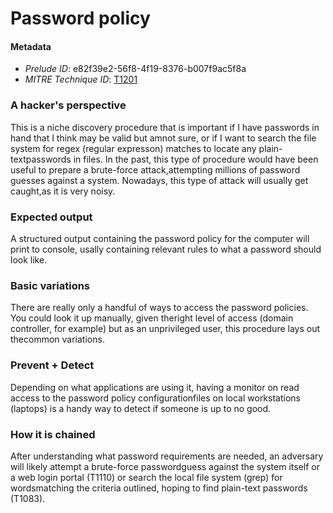 
# Password policy

#### Metadata

- *Prelude ID*: e82f39e2-56f8-4f19-8376-b007f9ac5f8a
- *MITRE Technique ID*: [T1201](https://attack.mitre.org/techniques/T1201/)

### A hacker's perspective

This is a niche discovery procedure that is important if I have passwords in hand that I think may be valid but amnot sure, or if I want to search the file system for regex (regular expresson) matches to locate any plain-textpasswords in files. In the past, this type of procedure would have been useful to prepare a brute-force attack,attempting millions of password guesses against a system. Nowadays, this type of attack will usually get caught,as it is very noisy.

### Expected output

A structured output containing the password policy for the computer will print to console, usally containing relevant rules to what a password should look like.

### Basic variations

There are really only a handful of ways to access the password policies. You could look it up manually, given theright level of access (domain controller, for example) but as an unprivileged user, this procedure lays out thecommon variations.

### Prevent + Detect

Depending on what applications are using it, having a monitor on read access to the password policy configurationfiles on local workstations (laptops) is a handy way to detect if someone is up to no good.

### How it is chained

After understanding what password requirements are needed, an adversary will likely attempt a brute-force passwordguess against the system itself or a web login portal (T1110) or search the local file system (grep) for wordsmatching the criteria outlined, hoping to find plain-text passwords (T1083).
